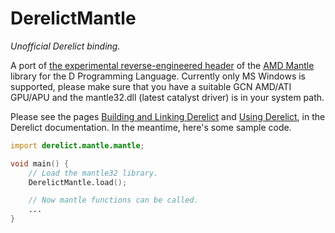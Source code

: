 DerelictMantle
================
*Unofficial Derelict binding.*

A port of [the experimental reverse-engineered header][4] of the [AMD Mantle][1] library for the D Programming Language.
Currently only MS Windows is supported, please make sure that you have a suitable GCN AMD/ATI GPU/APU and the mantle32.dll (latest catalyst driver) is in your system path.

Please see the pages [Building and Linking Derelict][2] and [Using Derelict][3], in the Derelict documentation. In the meantime, here's some sample code.

```D
import derelict.mantle.mantle;

void main() {
    // Load the mantle32 library.
    DerelictMantle.load();

    // Now mantle functions can be called.
    ...
}
```

[1]: http://www.amd.com/en-us/innovations/software-technologies/mantle#downloads
[2]: http://derelictorg.github.io/compiling.html
[3]: http://derelictorg.github.io/using.html
[4]: https://github.com/Overv/MantleHelloTriangle
